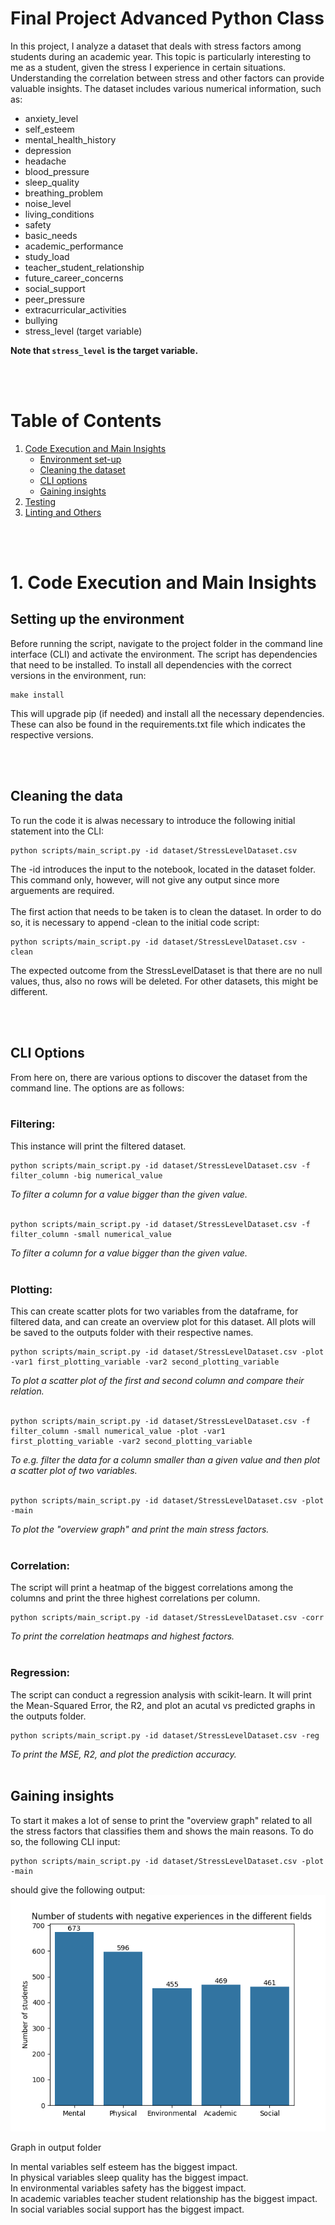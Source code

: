 # Final Project Advanced Python Class

In this project, I analyze a dataset that deals with stress factors among students during an academic year. This topic is particularly interesting to me as a student, given the stress I experience in certain situations. Understanding the correlation between stress and other factors can provide valuable insights. The dataset includes various numerical information, such as:

- anxiety_level
- self_esteem
- mental_health_history
- depression
- headache
- blood_pressure
- sleep_quality
- breathing_problem
- noise_level
- living_conditions
- safety
- basic_needs
- academic_performance
- study_load
- teacher_student_relationship
- future_career_concerns
- social_support
- peer_pressure
- extracurricular_activities
- bullying
- stress_level (target variable)

**Note that `stress_level` is the target variable.**

<br><br>

# Table of Contents
1. [Code Execution and Main Insights](#1-code-execution-and-main-insights)
    - [Environment set-up](#setting-up-the-environment)
    - [Cleaning the dataset](#cleaning-the-data)
    - [CLI options](#cli-options)
    - [Gaining insights](#gaining-insights)
2. [Testing](#2-testing)
3. [Linting and Others](#3-lynting-and-others)


<br><br>

# 1. Code Execution and Main Insights

## Setting up the environment
Before running the script, navigate to the project folder in the command line interface (CLI) and activate the environment. The script has dependencies that need to be installed. To install all dependencies with the correct versions in the environment, run:

    make install

This will upgrade pip (if needed) and install all the necessary dependencies. These can also be found in the requirements.txt file which indicates the respective versions.

<br>
<br>

## Cleaning the data
To run the code it is alwas necessary to introduce the following initial statement into the CLI:

    python scripts/main_script.py -id dataset/StressLevelDataset.csv

The -id introduces the input to the notebook, located in the dataset folder. This command only, however, will not give any output since more arguements are required. <br><br>
The first action that needs to be taken is to clean the dataset. In order to do so, it is necessary to append -clean to the initial code script:

    python scripts/main_script.py -id dataset/StressLevelDataset.csv -clean
The expected outcome from the StressLevelDataset is that there are no null values, thus, also no rows will be deleted. For other datasets, this might be different.

<br><br>
## CLI Options
From here on, there are various options to discover the dataset from the command line. The options are as follows:
<br><br>
### Filtering:
This instance will print the filtered dataset.
<br>

    python scripts/main_script.py -id dataset/StressLevelDataset.csv -f filter_column -big numerical_value
_To filter a column for a value bigger than the given value._ <br>
<br>
    
    python scripts/main_script.py -id dataset/StressLevelDataset.csv -f filter_column -small numerical_value
_To filter a column for a value bigger than the given value._ <br>
<br>
### Plotting:
This can create scatter plots for two variables from the dataframe, for filtered data, and can create an overview plot for this dataset. All plots will be saved to the outputs folder with their respective names.
<br>

    python scripts/main_script.py -id dataset/StressLevelDataset.csv -plot -var1 first_plotting_variable -var2 second_plotting_variable
_To plot a scatter plot of the first and second column and compare their relation._ <br>
<br>

    python scripts/main_script.py -id dataset/StressLevelDataset.csv -f filter_column -small numerical_value -plot -var1 first_plotting_variable -var2 second_plotting_variable
_To e.g. filter the data for a column smaller than a given value and then plot a scatter plot of two variables._ <br>
<br>

    python scripts/main_script.py -id dataset/StressLevelDataset.csv -plot -main
_To plot the "overview graph" and print the main stress factors._ <br><br>

### Correlation:
The script will print a heatmap of the biggest correlations among the columns and print the three highest correlations per column.
<br>

    python scripts/main_script.py -id dataset/StressLevelDataset.csv -corr
_To print the correlation heatmaps and highest factors._
<br>
<br>
### Regression:
The script can conduct a regression analysis with scikit-learn. It will print the Mean-Squared Error, the R2, and plot an acutal vs predicted graphs in the outputs folder.
<br>

    python scripts/main_script.py -id dataset/StressLevelDataset.csv -reg
_To print the MSE, R2, and plot the prediction accuracy._
<br>
<br>
## Gaining insights
To start it makes a lot of sense to print the "overview graph" related to all the stress factors that classifies them and shows the main reasons. To do so, the following CLI input:

    python scripts/main_script.py -id dataset/StressLevelDataset.csv -plot -main

should give the following output:
![alt text](https://github.com/Jan2134/FinalProjectAdvancedPython/blob/testing/outputs/negative_experiences_plot.png?raw=true)


Graph in output folder


In mental variables self esteem has the biggest impact. <br>
In physical variables sleep quality has the biggest impact. <br>
In environmental variables safety has the biggest impact. <br>
In academic variables teacher student relationship has the biggest impact. <br>
In social variables social support has the biggest impact. <br>
